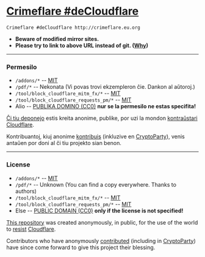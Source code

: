 # [Crimeflare #deCloudflare](http://crimeflare.eu.org)

```
Crimeflare #deCloudflare http://crimeflare.eu.org
```

- **Beware of modified mirror sites.**
- **Please try to link to above URL instead of git. ([Why](HISTORY.md#other))**


-----


### Permesilo

* `/addons/*` -- [MIT](addons/LICENSE)
* `/pdf/*` -- Nekonata (Vi povas trovi ekzempleron ĉie. Dankon al aŭtoroj.)
* `/tool/block_cloudflare_mitm_fx/*` -- [MIT](tool/block_cloudflare_mitm_fx/LICENSE.md)
* `/tool/block_cloudflare_requests_pm/*` -- [MIT](tool/block_cloudflare_requests_pm/LICENSE)
* Alio -- [PUBLIKA DOMINO (CC0)](https://web.archive.org/web/https://creativecommons.org/share-your-work/public-domain/cc0/) **nur se la permesilo ne estas specifita!**


[Ĉi tiu deponejo](http://crimeflare.eu.org) estis kreita anonime, publike, por uzi la mondon [kontraŭstari](https://dw.expert/2020/06/13/the-dark-side-of-google-interview-with-ex-employee-of-the-company-zach-vorhies/) [Cloudflare](https://www.cloudflare.com/).
  
Kontribuantoj, kiuj anonime [kontribuis](HISTORY.md) (inkluzive en [CryptoParty](https://cryptoparty.at/cryptoparty_wien_53)), venis antaŭen por doni al ĉi tiu projekto sian benon.


-----


### License

* `/addons/*` -- [MIT](addons/LICENSE)
* `/pdf/*` -- Unknown (You can find a copy everywhere. Thanks to authors)
* `/tool/block_cloudflare_mitm_fx/*` -- [MIT](tool/block_cloudflare_mitm_fx/LICENSE.md)
* `/tool/block_cloudflare_requests_pm/*` -- [MIT](tool/block_cloudflare_requests_pm/LICENSE)
* Else -- [PUBLIC DOMAIN (CC0)](https://web.archive.org/web/https://creativecommons.org/share-your-work/public-domain/cc0/) **only if the license is not specified!**


[This repository](http://crimeflare.eu.org) was created anonymously, in public, for the use of the world to [resist](https://dw.expert/2020/06/13/the-dark-side-of-google-interview-with-ex-employee-of-the-company-zach-vorhies/) [Cloudflare](https://www.cloudflare.com/).
  
Contributors who have anonymously [contributed](HISTORY.md) (including in [CryptoParty](https://cryptoparty.at/cryptoparty_wien_53)) have since come forward to give this project their blessing.
